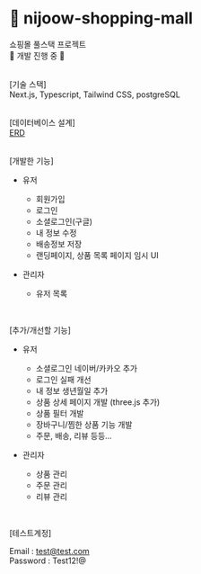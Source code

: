 # 👟 nijoow-shopping-mall
쇼핑몰 풀스택 프로젝트<br/>
🚧 개발 진행 중 🚧
<br/>
<br/>

[기술 스택]
<br/>
Next.js, Typescript, Tailwind CSS, postgreSQL
<br/>
<br/>

[데이터베이스 설계]
<br/>
[ERD](https://www.erdcloud.com/p/p8BGu6A2vXGvmrGiH)
<br/>
<br/>

[개발한 기능]
- 유저
  - 회원가입
  - 로그인
  - 소셜로그인(구글)
  - 내 정보 수정
  - 배송정보 저장
  - 랜딩페이지, 상품 목록 페이지 임시 UI
  
- 관리자
  - 유저 목록
<br/>

[추가/개선할 기능]
- 유저
  - 소셜로그인 네이버/카카오 추가
  - 로그인 실패 개선
  - 내 정보 생년월일 추가
  - 상품 상세 페이지 개발 (three.js 추가)
  - 상품 필터 개발
  - 장바구니/찜한 상품 기능 개발
  - 주문, 배송, 리뷰 등등...
  
- 관리자
  - 상품 관리
  - 주문 관리
  - 리뷰 관리
<br/>

[테스트계정]

Email : test@test.com <br/>
Password : Test12!@
